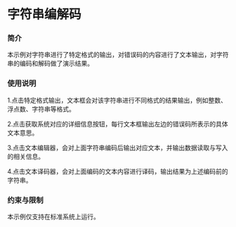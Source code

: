 # 字符串编解码

### 简介

本示例对字符串进行了特定格式的输出，对错误码的内容进行了文本输出，对字符串的编码和解码做了演示结果。

### 使用说明

1.点击特定格式输出，文本框会对该字符串进行不同格式的结果输出，例如整数、浮点数、字符串等格式。

2.点击获取系统对应的详细信息按钮，每行文本框输出左边的错误码所表示的具体文本意思。

3.点击文本编辑器，会对上面字符串编码后输出对应文本，并输出数据读取与写入的相关信息。

4.点击文本译码器，会对上面编码的文本内容进行译码，输出结果为上述编码前的字符串。

### 约束与限制

本示例仅支持在标准系统上运行。